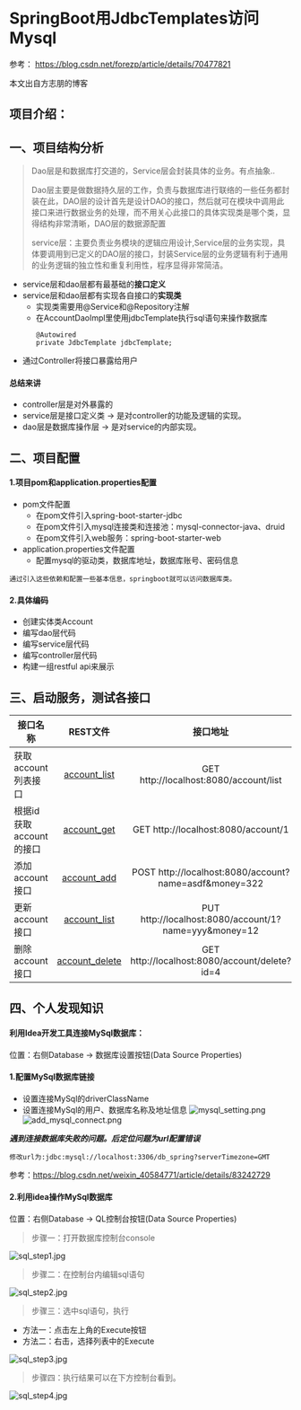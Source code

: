 # SpringBoot用JdbcTemplates访问Mysql

参考：
https://blog.csdn.net/forezp/article/details/70477821

本文出自方志朋的博客

## 项目介绍：

一、项目结构分析
---

> Dao层是和数据库打交道的，Service层会封装具体的业务。有点抽象..
>
> Dao层主要是做数据持久层的工作，负责与数据库进行联络的一些任务都封装在此，DAO层的设计首先是设计DAO的接口，然后就可在模块中调用此接口来进行数据业务的处理，而不用关心此接口的具体实现类是哪个类，显得结构非常清晰，DAO层的数据源配置
>
> service层：主要负责业务模块的逻辑应用设计,Service层的业务实现，具体要调用到已定义的DAO层的接口，封装Service层的业务逻辑有利于通用的业务逻辑的独立性和重复利用性，程序显得非常简洁。  

* service层和dao层都有最基础的**接口定义**
* service层和dao层都有实现各自接口的**实现类**
    * 实现类需要用@Service和@Repository注解
    * 在AccountDaoImpl里使用jdbcTemplate执行sql语句来操作数据库
        ```
        @Autowired
        private JdbcTemplate jdbcTemplate;
        ```
* 通过Controller将接口暴露给用户

#### 总结来讲
* controller层是对外暴露的
* service层是接口定义类 -> 是对controller的功能及逻辑的实现。
* dao层是数据库操作层 -> 是对service的内部实现。

二、项目配置
---

#### 1.项目pom和application.properties配置
* pom文件配置
    * 在pom文件引入spring-boot-starter-jdbc
    * 在pom文件引入mysql连接类和连接池：mysql-connector-java、druid
    * 在pom文件引入web服务：spring-boot-starter-web
* application.properties文件配置
    * 配置mysql的驱动类，数据库地址，数据库账号、密码信息
```
通过引入这些依赖和配置一些基本信息，springboot就可以访问数据库类。
```

#### 2.具体编码
* 创建实体类Account 
* 编写dao层代码
* 编写service层代码
* 编写controller层代码
* 构建一组restful api来展示
    
三、启动服务，测试各接口
---

| 接口名称               |  REST文件            |        接口地址           |
| --------              |  :----:             |        :----:             |
| 获取account列表接口    |  [account_list](rest/account_list.http)  |GET http://localhost:8080/account/list             |
| 根据id获取account的接口	|  [account_get](rest/account_get.http)  | GET http://localhost:8080/account/1             |
| 添加account接口	    |  [account_add](rest/account_add.http)  | POST http://localhost:8080/account?name=asdf&money=322            |
| 更新account接口	    |  [account_list](rest/account_update.http)  | PUT http://localhost:8080/account/1?name=yyy&money=12           |
| 删除account接口	    |  [account_delete](rest/account_delete.http)  | GET http://localhost:8080/account/delete?id=4           |

四、个人发现知识
---

#### 利用Idea开发工具连接MySql数据库：

位置：右侧Database -> 数据库设置按钮(Data Source Properties)

#### 1.配置MySql数据库链接

* 设置连接MySql的driverClassName
* 设置连接MySql的用户、数据库名称及地址信息
![mysql_setting.png](mysql/mysql_setting.jpg)
![add_mysql_connect.png](mysql/add_mysql_connect.jpg)

___遇到连接数据库失败的问题。后定位问题为url配置错误___

`修改url为:jdbc:mysql://localhost:3306/db_spring?serverTimezone=GMT`

参考：https://blog.csdn.net/weixin_40584771/article/details/83242729

#### 2.利用idea操作MySql数据库

位置：右侧Database -> QL控制台按钮(Data Source Properties)

>步骤一：打开数据库控制台console

![sql_step1.jpg](mysql/sql_step1.jpg)

>步骤二：在控制台内编辑sql语句

![sql_step2.jpg](mysql/sql_step2.jpg)

>步骤三：选中sql语句，执行
* 方法一：点击左上角的Execute按钮
* 方法二：右击，选择列表中的Execute

![sql_step3.jpg](mysql/sql_step3.jpg)

> 步骤四：执行结果可以在下方控制台看到。

![sql_step4.jpg](mysql/sql_step4.jpg)

 

